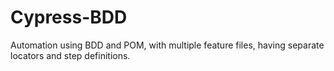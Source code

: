 # Cypress-BDD
Automation using BDD and POM, with multiple feature files, having separate locators and step definitions.
